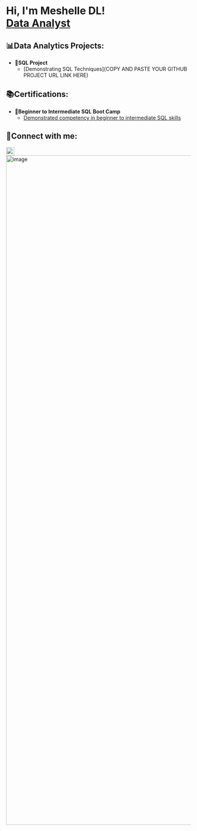 <h1>Hi, I'm Meshelle DL! <br/><a 
href="www.linkedin.com/in/mdayslewis">Data Analyst</a>
</h1>

<h2>📊Data Analytics Projects:</h2>

- <b>💾SQL Project</b>
  - [Demonstrating SQL Techniques](COPY AND PASTE YOUR GITHUB PROJECT URL LINK HERE)

<h2>📚Certifications:</h2>

- <b>📜Beginner to Intermediate SQL Boot Camp</b>
  - [Demonstrated competency in beginner to intermediate SQL skills](www.linkedin.com/in/mdayslewis)


<h2>📱Connect with me:</h2>
<a href="www.linkedin.com/in/mdayslewis" target="_blank">
  <img align="left" alt=Meshelle DL ! LinkedIn" width="22px" src="https://cdn.jsdelivr.net/npm/simple-icons@v3/icons/linkedin.svg" /><img width="2736" height="1824" alt="image" src="https://github.com/user-attachments/assets/a73c9a04-c065-423b-9e85-23311b017616" />

